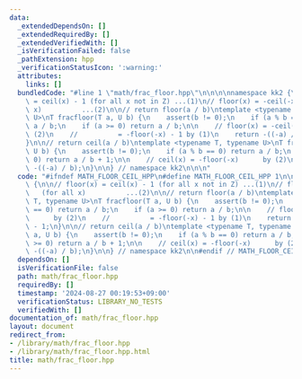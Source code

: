 ```yaml
---
data:
  _extendedDependsOn: []
  _extendedRequiredBy: []
  _extendedVerifiedWith: []
  _isVerificationFailed: false
  _pathExtension: hpp
  _verificationStatusIcon: ':warning:'
  attributes:
    links: []
  bundledCode: "#line 1 \"math/frac_floor.hpp\"\n\n\n\nnamespace kk2 {\n\n// floor(x)\
    \ = ceil(x) - 1 (for all x not in Z) ...(1)\n// floor(x) = -ceil(-x)   (for all\
    \ x)          ...(2)\n\n// return floor(a / b)\ntemplate <typename T, typename\
    \ U>\nT fracfloor(T a, U b) {\n    assert(b != 0);\n    if (a % b == 0) return\
    \ a / b;\n    if (a >= 0) return a / b;\n\n    // floor(x) = -ceil(-x)      by\
    \ (2)\n    //          = -floor(-x) - 1 by (1)\n    return -((-a) / b) - 1;\n\
    }\n\n// return ceil(a / b)\ntemplate <typename T, typename U>\nT fracceil(T a,\
    \ U b) {\n    assert(b != 0);\n    if (a % b == 0) return a / b;\n    if (a >=\
    \ 0) return a / b + 1;\n\n    // ceil(x) = -floor(-x)      by (2)\n    return\
    \ -((-a) / b);\n}\n\n} // namespace kk2\n\n\n"
  code: "#ifndef MATH_FLOOR_CEIL_HPP\n#define MATH_FLOOR_CEIL_HPP 1\n\nnamespace kk2\
    \ {\n\n// floor(x) = ceil(x) - 1 (for all x not in Z) ...(1)\n// floor(x) = -ceil(-x)\
    \   (for all x)          ...(2)\n\n// return floor(a / b)\ntemplate <typename\
    \ T, typename U>\nT fracfloor(T a, U b) {\n    assert(b != 0);\n    if (a % b\
    \ == 0) return a / b;\n    if (a >= 0) return a / b;\n\n    // floor(x) = -ceil(-x)\
    \      by (2)\n    //          = -floor(-x) - 1 by (1)\n    return -((-a) / b)\
    \ - 1;\n}\n\n// return ceil(a / b)\ntemplate <typename T, typename U>\nT fracceil(T\
    \ a, U b) {\n    assert(b != 0);\n    if (a % b == 0) return a / b;\n    if (a\
    \ >= 0) return a / b + 1;\n\n    // ceil(x) = -floor(-x)      by (2)\n    return\
    \ -((-a) / b);\n}\n\n} // namespace kk2\n\n#endif // MATH_FLOOR_CEIL_HPP\n"
  dependsOn: []
  isVerificationFile: false
  path: math/frac_floor.hpp
  requiredBy: []
  timestamp: '2024-08-27 00:19:53+09:00'
  verificationStatus: LIBRARY_NO_TESTS
  verifiedWith: []
documentation_of: math/frac_floor.hpp
layout: document
redirect_from:
- /library/math/frac_floor.hpp
- /library/math/frac_floor.hpp.html
title: math/frac_floor.hpp
---
```

